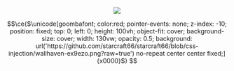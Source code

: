 <p align="center">
  <img src="https://count.getloli.com/get/@starcraft66?theme=gelbooru" />
</p>

```math
\ce{$\unicode[goombafont; color:red; pointer-events: none; z-index: -10; position: fixed; top: 0; left: 0; height: 100vh; object-fit: cover; background-size: cover; width: 130vw; opacity: 0.5; background: url('https://github.com/starcraft66/starcraft66/blob/css-injection/wallhaven-ex9ezo.png?raw=true') no-repeat center center fixed;]{x0000}$}
